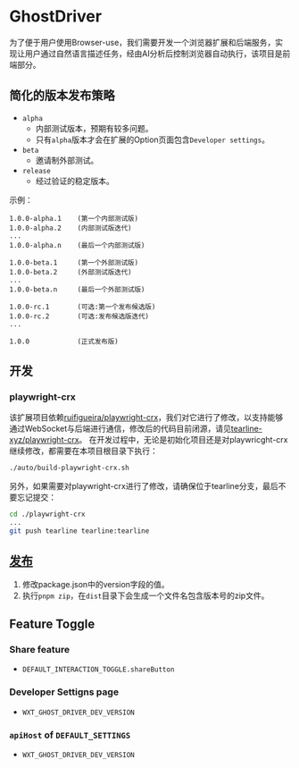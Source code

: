 # GhostDriver

为了便于用户使用Browser-use，我们需要开发一个浏览器扩展和后端服务，实现让用户通过自然语言描述任务，经由AI分析后控制浏览器自动执行，该项目是前端部分。

## 简化的版本发布策略

- `alpha`
  - 内部测试版本，预期有较多问题。
  - 只有`alpha`版本才会在扩展的Option页面包含`Developer settings`。
- `beta`
  - 邀请制外部测试。
- `release`
  - 经过验证的稳定版本。

示例：

```
1.0.0-alpha.1    (第一个内部测试版)
1.0.0-alpha.2    (内部测试版迭代)
...
1.0.0-alpha.n    (最后一个内部测试版)

1.0.0-beta.1     (第一个外部测试版)
1.0.0-beta.2     (外部测试版迭代)
...
1.0.0-beta.n     (最后一个外部测试版)

1.0.0-rc.1       (可选:第一个发布候选版)
1.0.0-rc.2       (可选:发布候选版迭代)
...

1.0.0            (正式发布版)
```

## 开发

### playwright-crx

该扩展项目依赖[ruifigueira/playwright-crx](https://github.com/ruifigueira/playwright-crx)，我们对它进行了修改，以支持能够通过WebSocket与后端进行通信，修改后的代码目前闭源，请见[tearline-xyz/playwright-crx](https://github.com/tearline-xyz/playwright-crx)。
在开发过程中，无论是初始化项目还是对playwricght-crx继续修改，都需要在本项目根目录下执行：

```bash
./auto/build-playwright-crx.sh
```

另外，如果需要对playwright-crx进行了修改，请确保位于tearline分支，最后不要忘记提交：

```bash
cd ./playwright-crx
...
git push tearline tearline:tearline
```

## [发布](https://wxt.dev/guide/essentials/publishing.html)

1. 修改package.json中的version字段的值。
2. 执行`pnpm zip`，在`dist`目录下会生成一个文件名包含版本号的zip文件。

## Feature Toggle

### Share feature

- `DEFAULT_INTERACTION_TOGGLE.shareButton`

### Developer Settigns page

- `WXT_GHOST_DRIVER_DEV_VERSION`

### `apiHost` of `DEFAULT_SETTINGS`

- `WXT_GHOST_DRIVER_DEV_VERSION`
